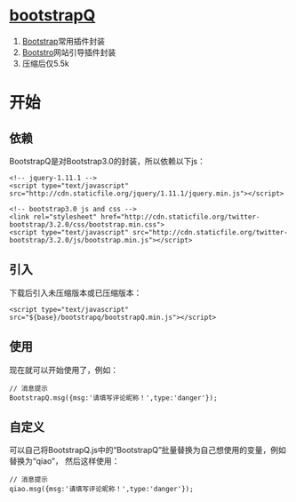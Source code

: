 [bootstrapQ](http://uikoo9.com/bootstrapQ)
==========================================
1. [Bootstrap](https://github.com/twbs/bootstrap)常用插件封装
2. [Bootstro](https://github.com/clu3/bootstro.js)网站引导插件封装
3. 压缩后仅5.5k

开始
====

依赖
---
BootstrapQ是对Bootstrap3.0的封装，所以依赖以下js：

	<!-- jquery-1.11.1 -->
	<script type="text/javascript" src="http://cdn.staticfile.org/jquery/1.11.1/jquery.min.js"></script>
 	
	<!-- bootstrap3.0 js and css -->
	<link rel="stylesheet" href="http://cdn.staticfile.org/twitter-bootstrap/3.2.0/css/bootstrap.min.css">
	<script type="text/javascript" src="http://cdn.staticfile.org/twitter-bootstrap/3.2.0/js/bootstrap.min.js"></script>

引入
---
下载后引入未压缩版本或已压缩版本：

	<script type="text/javascript" src="${base}/bootstrapq/bootstrapQ.min.js"></script>

使用
---
现在就可以开始使用了，例如：

	// 消息提示
	BootstrapQ.msg({msg:'请填写评论昵称！',type:'danger'});

自定义
---
可以自己将BootstrapQ.js中的“BootstrapQ”批量替换为自己想使用的变量，例如替换为“qiao”，
然后这样使用：

	// 消息提示
	qiao.msg({msg:'请填写评论昵称！',type:'danger'});


